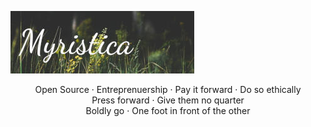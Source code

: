 ![Myristica](myristica.jpg)

<p align="center">
Open Source · Entreprenuership · Pay it forward · Do so ethically<br/>
Press forward · Give them no quarter<br/>
Boldly go · One foot in front of the other
</p>
<!--
**MyristicaFragrans/MyristicaFragrans** is a ✨ _special_ ✨ repository because its `README.md` (this file) appears on your GitHub profile.

Here are some ideas to get you started:

- 🔭 I’m currently working on ...
- 🌱 I’m currently learning ...
- 👯 I’m looking to collaborate on ...
- 🤔 I’m looking for help with ...
- 💬 Ask me about ...
- 📫 How to reach me: ...
- 😄 Pronouns: ...
- ⚡ Fun fact: ...
-->
